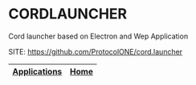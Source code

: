 # CORDLAUNCHER
 
 Cord launcher based on Electron and Wep Application
 
 SITE: https://github.com/ProtocolONE/cord.launcher

 | [Applications](https://portable-linux-apps.github.io/apps.html) | [Home](https://portable-linux-apps.github.io)
 | --- | --- |
